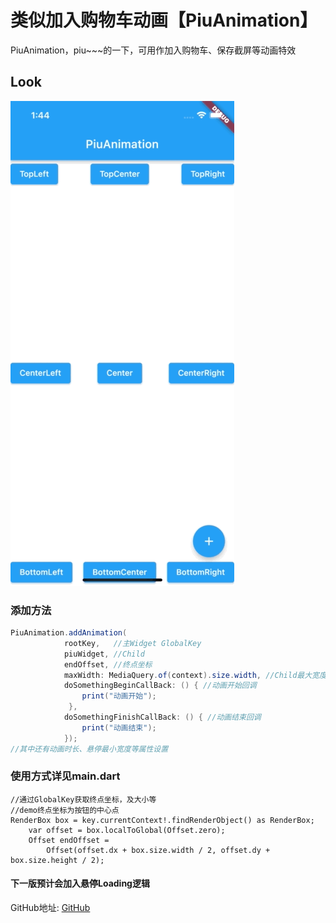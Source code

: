 # 类似加入购物车动画【PiuAnimation】

PiuAnimation，piu~~~的一下，可用作加入购物车、保存截屏等动画特效

## Look

![MacDown Screenshot](https://github.com/MetroLH/piu_animation/blob/main/screenshot/Simulator%20Screen%20Recording%20-%20iPhone%2013%20Pro%20-%202022-03-10%20at%2013.45.04.gif?raw=true)


### 添加方法

```java
PiuAnimation.addAnimation(
        	rootKey,   //主Widget GlobalKey
			piuWidget, //Child
			endOffset, //终点坐标
        	maxWidth: MediaQuery.of(context).size.width, //Child最大宽度
        	doSomethingBeginCallBack: () { //动画开始回调
      			print("动画开始");
   			 }, 	
    		doSomethingFinishCallBack: () { //动画结束回调
      			print("动画结束");
    		});
//其中还有动画时长、悬停最小宽度等属性设置
```

### 使用方式详见main.dart

```
//通过GlobalKey获取终点坐标，及大小等
//demo终点坐标为按钮的中心点
RenderBox box = key.currentContext!.findRenderObject() as RenderBox;
    var offset = box.localToGlobal(Offset.zero);
    Offset endOffset =
        Offset(offset.dx + box.size.width / 2, offset.dy + box.size.height / 2);
```


#### 下一版预计会加入悬停Loading逻辑

GitHub地址: [GitHub](https://github.com/MetroLH/piu_animation)

